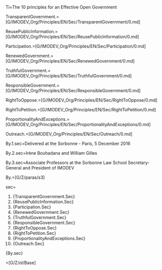 Ti=The 10 principles for an Effective Open Government

TransparentGovernment.=[G/IMODEV_Org/Principles/EN/Sec/TransparentGovernment/0.md]

ReusePublicInformation.=[G/IMODEV_Org/Principles/EN/Sec/ReusePublicInformation/0.md]

Participation.=[G/IMODEV_Org/Principles/EN/Sec/Participation/0.md]

RenewedGovernment.=[G/IMODEV_Org/Principles/EN/Sec/RenewedGovernment/0.md]

TruthfulGovernment.=[G/IMODEV_Org/Principles/EN/Sec/TruthfulGovernment/0.md]

ResponsibleGovernment.=[G/IMODEV_Org/Principles/EN/Sec/ResponsibleGovernment/0.md]

RightToOppose.=[G/IMODEV_Org/Principles/EN/Sec/RightToOppose/0.md]

RightToPetition.=[G/IMODEV_Org/Principles/EN/Sec/RightToPetition/0.md]

ProportionalityAndExceptions.=[G/IMODEV_Org/Principles/EN/Sec/ProportionalityAndExceptions/0.md]

Outreach.=[G/IMODEV_Org/Principles/EN/Sec/Outreach/0.md]

By.1.sec=Delivered at the Sorbonne - Paris, 5 December 2016

By.2.sec=Irène Bouhadana and William Gilles 

By.3.sec=Associate Professors at the Sorbonne Law School Secretary-General and President of IMODEV

By.=[G/Z/paras/s3]

sec=<ol><li>{TransparentGovernment.Sec}<li>{ReusePublicInformation.Sec}<li>{Participation.Sec}<li>{RenewedGovernment.Sec}<li>{TruthfulGovernment.Sec}<li>{ResponsibleGovernment.Sec}<li>{RightToOppose.Sec}<li>{RightToPetition.Sec}<li>{ProportionalityAndExceptions.Sec}<li>{Outreach.Sec}</ol>{By.sec}

=[G/Z/ol/Base]

